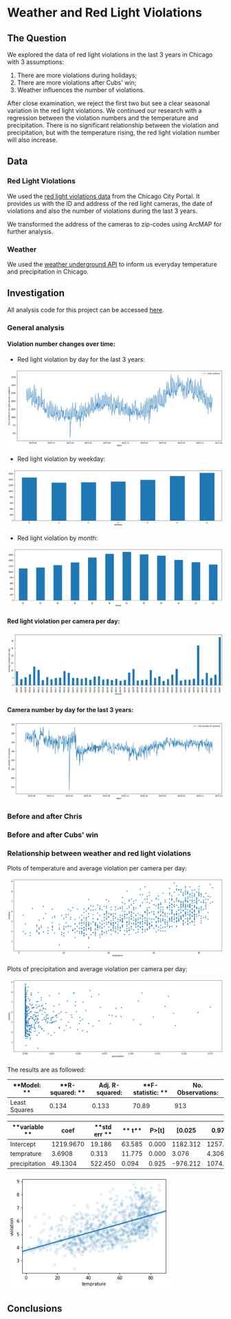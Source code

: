 # Weather and Red Light Violations

## The Question

We explored the data of red light violations in the last 3 years in Chicago with 3 assumptions:
1. There are more violations during holidays;
2. There are more violations after Cubs' win;
3. Weather influences the number of violations.

After close examination, we reject the first two but see a clear seasonal variation in the red light violations. We continued our research with a regression between the violation numbers and the temperature and precipitation. There is no significant relationship between the violation and precipitation, but with the temperature rising, the red light violation number will also increase.

## Data

### Red Light Violations

We used the [red light violations data](https://data.cityofchicago.org/Transportation/Red-Light-Camera-Violations/spqx-js37/data) from the Chicago City Portal. It provides us with the ID and address of the red light cameras, the date of violations and also the number of violations during the last 3 years. 

We transformed the address of the cameras to zip-codes using ArcMAP for further analysis.

### Weather

We used the [weather underground API](https://www.wunderground.com/weather/api/) to inform us everyday temperature and precipitation in Chicago.

## Investigation

All analysis code for this project can be accessed [here]().

### General analysis

#### Violation number changes over time:

* Red light violation by day for the last 3 years:

![alt text](https://github.com/yzhang178/Final-Project/blob/master/images/violation%20number%20by%20day.png?raw=true "violation number by day")

* Red light violation by weekday:

![alt text](https://github.com/yzhang178/Final-Project/blob/master/images/violation%20number%20by%20weekday.png?raw=true "violation number by weekday")

* Red light violation by month:

![alt text](https://github.com/yzhang178/Final-Project/blob/master/images/violation%20number%20by%20month.png?raw=true "violation number by month")

#### Red light violation per camera per day:

![alt text](https://github.com/yzhang178/Final-Project/blob/master/images/violation%20number%20by%20zipcode.png?raw=true "violation number by zipcode")

#### Camera number by day for the last 3 years:

![alt text](https://github.com/yzhang178/Final-Project/blob/master/images/camera%20number%20trend.png?raw=true "Camera number for the last 3 years")


### Before and after Chris


### Before and after Cubs' win


### Relationship between weather and red light violations

Plots of temperature and average violation per camera per day:

![alt text](https://github.com/yzhang178/Final-Project/blob/master/images/violation%20temperature%20plots.png?raw=true "temperature and violation")

Plots of precipitation and average violation per camera per day:

![alt text](https://github.com/yzhang178/Final-Project/blob/master/images/violation%20p%20plots.png?raw=true "precipitation and violation")

The results are as followed:

**Model: ** |**R-squared: **| **Adj. R-squared:**	| **F-statistic:	**|**No. Observations:**
--- | --- | --- | --- | --- 
Least Squares	|0.134	| 0.133	| 70.89	| 913	
	

**variable **| **coef**	| **std err	**|** t**	| **P>[t]**	| **[0.025**	| **0.975]**
--- | --- | --- | --- | --- | --- | ---
Intercept	| 1219.9670	| 19.186	| 63.585	| 0.000	| 1182.312	| 1257.622
temprature	| 3.6908	| 0.313	| 11.775	| 0.000	| 3.076	| 4.306
precipitation	| 49.1304	| 522.450	| 0.094	| 0.925	| -976.212	| 1074.473

![alt text](https://github.com/yzhang178/Final-Project/blob/master/images/relationship%20between%20temperature%20and%20violation.png?raw=true "regression")

## Conclusions
